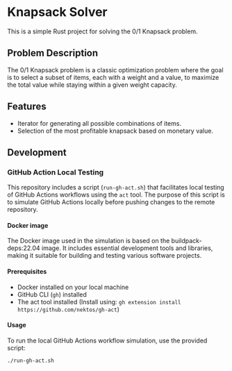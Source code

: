 # Knapsack Solver

This is a simple Rust project for solving the 0/1 Knapsack problem.

## Problem Description

The 0/1 Knapsack problem is a classic optimization problem where the goal is to select a subset of items, each with a weight and a value, to maximize the total value while staying within a given weight capacity.

## Features

- Iterator for generating all possible combinations of items.
- Selection of the most profitable knapsack based on monetary value.

## Development

### GitHub Action Local Testing

This repository includes a script (`run-gh-act.sh`) that facilitates local testing of GitHub 
Actions workflows using the `act` tool. The purpose of this script is to simulate GitHub Actions 
locally before pushing changes to the remote repository.

#### Docker image

The Docker image used in the simulation is based on the buildpack-deps:22.04 image. It includes 
essential development tools and libraries, making it suitable for building and testing various software projects.

#### Prerequisites

- Docker installed on your local machine
- GitHub CLI (`gh`) installed
- The act tool installed (Install using: `gh extension install https://github.com/nektos/gh-act`)

#### Usage

To run the local GitHub Actions workflow simulation, use the provided script:

```bash
./run-gh-act.sh
```

